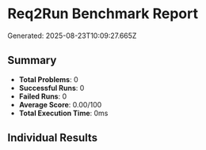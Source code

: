 # Req2Run Benchmark Report

Generated: 2025-08-23T10:09:27.665Z

## Summary
- **Total Problems**: 0
- **Successful Runs**: 0
- **Failed Runs**: 0
- **Average Score**: 0.00/100
- **Total Execution Time**: 0ms

## Individual Results

